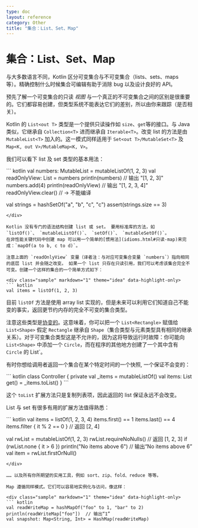 ```yaml
---
type: doc
layout: reference
category: Other
title: "集合：List、Set、Map"
---
```


# 集合：List、Set、Map

与大多数语言不同，Kotlin 区分可变集合与不可变集合（lists、sets、maps 等）。精确控制什么时候集合可编辑有助于消除 bug 以及设计良好的 API。

预先了解一个可变集合的只读 _视图_ 与一个真正的不可变集合之间的区别是很重要的。它们都容易创建，但类型系统不能表达它们的差别，所以由你来跟踪（是否相关）。

Kotlin 的 `List<out T>` 类型是一个提供只读操作如 `size`、`get`等的接口。与 Java 类似，它继承自 `Collection<T>` 进而继承自 `Iterable<T>`。改变 list 的方法是由 `MutableList<T>` 加入的。这一模式同样适用于 `Set<out T>/MutableSet<T>` 及 `Map<K, out V>/MutableMap<K, V>`。

我们可以看下 list 及 set 类型的基本用法：

<div class="sample" markdown="1" theme="idea" data-highlight-only>
``` kotlin
val numbers: MutableList<Int> = mutableListOf(1, 2, 3)
val readOnlyView: List<Int> = numbers
println(numbers)        // 输出 "[1, 2, 3]"
numbers.add(4)
println(readOnlyView)   // 输出 "[1, 2, 3, 4]"
readOnlyView.clear()    // -> 不能编译

val strings = hashSetOf("a", "b", "c", "c")
assert(strings.size == 3)
```
</div>

Kotlin 没有专门的语法结构创建 list 或 set。 要用标准库的方法，如
`listOf()`、 `mutableListOf()`、 `setOf()`、 `mutableSetOf()`。
在非性能关键代码中创建 map 可以用一个简单的[惯用法](idioms.html#只读-map)来完成：`mapOf(a to b, c to d)`。

注意上面的 `readOnlyView` 变量（译者注：与对应可变集合变量 `numbers`）指向相同的底层 list 并会随之改变。 如果一个 list 只存在只读引用，我们可以考虑该集合完全不可变。创建一个这样的集合的一个简单方式如下：

<div class="sample" markdown="1" theme="idea" data-highlight-only>
``` kotlin
val items = listOf(1, 2, 3)
```
</div>

目前 `listOf` 方法是使用 array list 实现的，但是未来可以利用它们知道自己不能变的事实，返回更节约内存的完全不可变的集合类型。

注意这些类型是[协变的](generics.html#型变)。这意味着，你可以把一个 `List<Rectangle>` 赋值给 `List<Shape>` 假定 `Rectangle` 继承自 `Shape`（集合类型与元素类型具有相同的继承关系）。对于可变集合类型这是不允许的，因为这将导致运行时故障：你可能向 `List<Shape>` 中添加一个 `Circle`，而在程序的其他地方创建了一个其中含有 `Circle` 的 List<Rectangle>`。

有时你想给调用者返回一个集合在某个特定时间的一个快照, 一个保证不会变的：

<div class="sample" markdown="1" theme="idea" data-highlight-only>
``` kotlin
class Controller {
    private val _items = mutableListOf<String>()
    val items: List<String> get() = _items.toList()
}
```
</div>

这个 `toList` 扩展方法只是复制列表项，因此返回的 list 保证永远不会改变。

List 与 set 有很多有用的扩展方法值得熟悉：

<div class="sample" markdown="1" theme="idea" data-highlight-only>
``` kotlin
val items = listOf(1, 2, 3, 4)
items.first() == 1
items.last() == 4
items.filter { it % 2 == 0 }   // 返回 [2, 4]

val rwList = mutableListOf(1, 2, 3)
rwList.requireNoNulls()        // 返回 [1, 2, 3]
if (rwList.none { it > 6 }) println("No items above 6")  // 输出“No items above 6”
val item = rwList.firstOrNull()
```
</div>

…… 以及所有你所期望的实用工具，例如 sort、zip、fold、reduce 等等。

Map 遵循同样模式。它们可以容易地实例化与访问，像这样：

<div class="sample" markdown="1" theme="idea" data-highlight-only>
``` kotlin
val readWriteMap = hashMapOf("foo" to 1, "bar" to 2)
println(readWriteMap["foo"])  // 输出“1”
val snapshot: Map<String, Int> = HashMap(readWriteMap)
```
</div>
